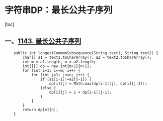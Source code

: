 # 字符串DP：最长公共子序列

[toc]

## 一、[1143. 最长公共子序列](https://leetcode-cn.com/problems/longest-common-subsequence/)

```
    public int longestCommonSubsequence(String text1, String text2) {
        char[] a1 = text1.toCharArray(), a2 = text2.toCharArray();
        int m = a1.length, n = a2.length;
        int[][] dp = new int[m+1][n+1];
        for (int i=1; i<=m; i++) {
            for (int j=1; j<=n; j++) {
                if (a1[i-1]!=a2[j-1]) {
                    dp[i][j] = Math.max(dp[i-1][j], dp[i][j-1]);
                }else {
                    dp[i][j] = 1 + dp[i-1][j-1];
                }
            }
        }
        return dp[m][n];
    }
```

